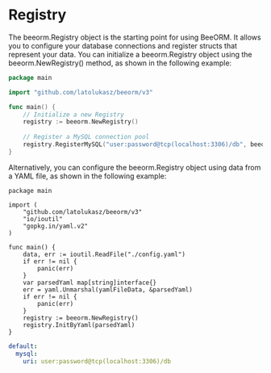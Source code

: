 # Registry

The beeorm.Registry object is the starting point for using BeeORM. It allows you to configure your database connections and register structs that represent your data. You can initialize a 
beeorm.Registry object using the beeorm.NewRegistry() method, as shown in the following example:
```go
package main

import "github.com/latolukasz/beeorm/v3"

func main() {
    // Initialize a new Registry
    registry := beeorm.NewRegistry()
    
    // Register a MySQL connection pool
    registry.RegisterMySQL("user:password@tcp(localhost:3306)/db", beeorm.DefaultPoolCode, nil) 
} 
```

Alternatively, you can configure the beeorm.Registry object using data from a YAML file, as shown in the following example:

```go{20}
package main

import (
    "github.com/latolukasz/beeorm/v3"
    "io/ioutil"
    "gopkg.in/yaml.v2"
)

func main() {
    data, err := ioutil.ReadFile("./config.yaml")
    if err != nil {
        panic(err)
    }
    var parsedYaml map[string]interface{}
    err = yaml.Unmarshal(yamlFileData, &parsedYaml)
    if err != nil {
        panic(err)
    }
    registry := beeorm.NewRegistry()
    registry.InitByYaml(parsedYaml)
}
```

```yml
default:
  mysql: 
    uri: user:password@tcp(localhost:3306)/db
```